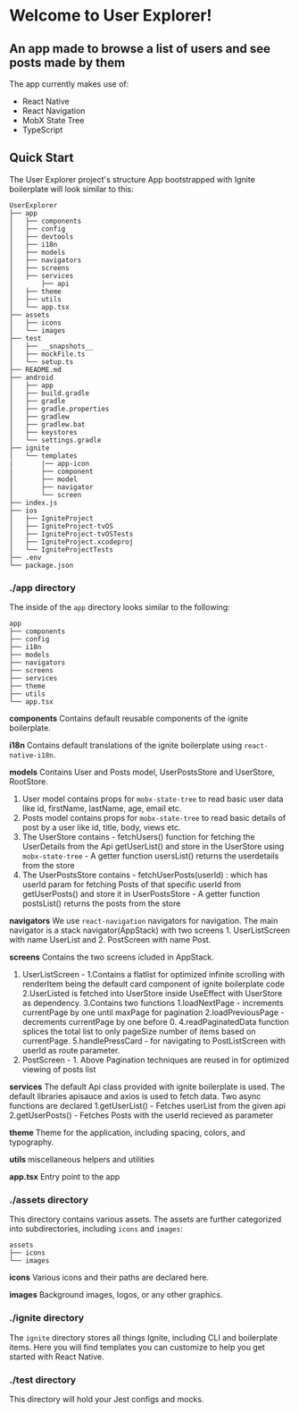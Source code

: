 # Welcome to User Explorer!

## An app made to browse a list of users and see posts made by them

The app currently makes use of:

- React Native
- React Navigation
- MobX State Tree
- TypeScript

## Quick Start

The User Explorer project's structure App bootstrapped with Ignite boilerplate  will look similar to this:

```
UserExplorer
├── app
│   ├── components
│   ├── config
│   ├── devtools
│   ├── i18n
│   ├── models
│   ├── navigators
│   ├── screens
│   ├── services
│       ├── api
│   ├── theme
│   ├── utils
│   └── app.tsx
├── assets
│   ├── icons
│   └── images
├── test
│   ├── __snapshots__
│   ├── mockFile.ts
│   └── setup.ts
├── README.md
├── android
│   ├── app
│   ├── build.gradle
│   ├── gradle
│   ├── gradle.properties
│   ├── gradlew
│   ├── gradlew.bat
│   ├── keystores
│   └── settings.gradle
├── ignite
│   └── templates
|       |── app-icon
│       ├── component
│       ├── model
│       ├── navigator
│       └── screen
├── index.js
├── ios
│   ├── IgniteProject
│   ├── IgniteProject-tvOS
│   ├── IgniteProject-tvOSTests
│   ├── IgniteProject.xcodeproj
│   └── IgniteProjectTests
├── .env
└── package.json

```

### ./app directory

The inside of the `app` directory looks similar to the following:

```
app
├── components
├── config
├── i18n
├── models
├── navigators
├── screens
├── services
├── theme
├── utils
└── app.tsx
```

**components**
Contains default reusable components of the ignite boilerplate.

**i18n**
Contains default translations of the ignite boilerplate using `react-native-i18n`.

**models**
Contains User and Posts model, UserPostsStore and UserStore, RootStore. 
1. User model contains props for `mobx-state-tree` to read basic user data like id, firstName, lastName, age, email etc.
2. Posts model contains props for `mobx-state-tree` to read basic details of post by a user like id, title, body, views etc.
3. The UserStore contains   - fetchUsers() function for fetching the UserDetails from the Api getUserList() and store in the UserStore using `mobx-state-tree`
                            - A getter function usersList() returns the userdetails from the store
4. The UserPostsStore contains - fetchUserPosts(userId) : which has userId param for fetching Posts of that specific userId from getUserPosts() and store it in UserPostsStore
                               - A getter function postsList() returns the posts from the store

**navigators**
We use `react-navigation` navigators for navigation. The main navigator is a stack navigator(AppStack) with two screens 1. UserListScreen with name UserList and 2. PostScreen with name Post. 

**screens**
Contains the two screens icluded in AppStack. 
1. UserListScreen - 1.Contains a flatlist for optimized infinite scrolling with renderItem being the default card component of ignite boilerplate code
                    2.UserListed is fetched into UserStore inside UseEffect with UserStore as dependency.
                    3.Contains two functions 1.loadNextPage - increments currentPage by one until maxPage for pagination 
                                             2.loadPreviousPage - decrements   currentPage by one before 0.
                    4.readPaginatedData function splices the total list to only pageSize number of items based on currentPage.
                    5.handlePressCard - for navigating to PostListScreen with userId as route parameter.
3. PostScreen     - 1. Above Pagination techniques are reused in for optimized viewing of posts list

**services**
The default Api class provided with ignite boilerplate is used. The default libraries apisauce and axios is used to fetch data. 
Two async functions are declared 1.getUserList() - Fetches userList from the given api
                                 2.getUserPosts() -  Fetches Posts with the userId recieved as parameter

**theme**
Theme for the application, including spacing, colors, and typography.

**utils**
miscellaneous helpers and utilities

**app.tsx** Entry point to the app

### ./assets directory

This directory contains various assets. The assets are further categorized into subdirectories, including `icons` and `images`:

```
assets
├── icons
└── images
```

**icons**
Various icons and their paths are declared here.

**images**
Background images, logos, or any other graphics.

### ./ignite directory

The `ignite` directory stores all things Ignite, including CLI and boilerplate items. Here you will find templates you can customize to help you get started with React Native.

### ./test directory

This directory will hold your Jest configs and mocks.

